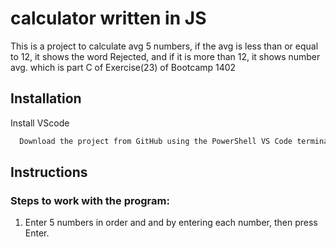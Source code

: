
# calculator written in JS

This is a project to calculate avg 5 numbers, if the avg is less than or equal to 12, it shows the word Rejected, and if it is more than 12, it shows number avg.
which is part C of Exercise(23) of Bootcamp 1402

## Installation

Install VScode

```bash
  Download the project from GitHub using the PowerShell VS Code terminal

```

## Instructions

### Steps to work with the program:
1. Enter 5 numbers in order and and by entering each number, then press Enter.
